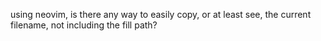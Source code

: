 using neovim, is there any way to easily copy, or at least see, the current filename, not including the fill path?
